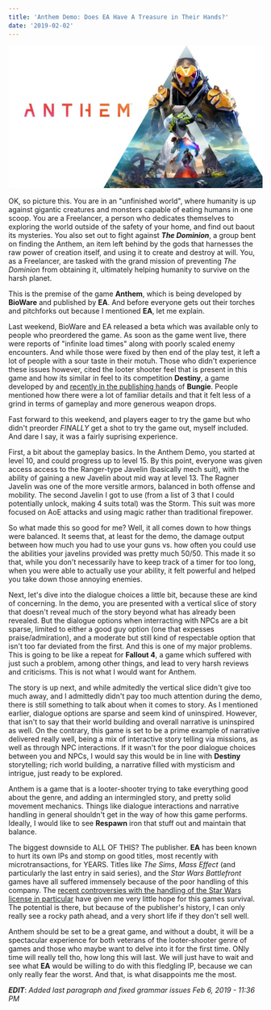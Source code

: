 ```yaml
---
title: 'Anthem Demo: Does EA Have A Treasure in Their Hands?'
date: '2019-02-02'
---
```


![Anthem Logo](../../assets/anthem-image.jpg)

OK, so picture this. You are in an "unfinished world", where humanity is up against gigantic creatures and monsters capable of eating humans in one scoop. You are a Freelancer, a person who dedicates themselves to exploring the world outside of the safety of your home, and find out baout its mysteries. You also set out to fight against ***The Dominion***, a group bent on finding the Anthem, an item left behind by the gods that harnesses the raw power of creation itself, and using it to create and destroy at will. You, as a Freelancer, are tasked with the grand mission of preventing *The Dominion* from obtaining it, ultimately helping humanity to survive on the harsh planet.

This is the premise of the game **Anthem**, which is being developed by **BioWare** and published by **EA**. And before everyone gets out their torches and pitchforks out because I mentioned **EA**, let me explain. 

Last weekend, BioWare and EA released a beta which was available only to people who preordered the game. As soon as the game went live, there were reports of "infinite load times" along with poorly scaled enemy encounters. And while those were fixed by then end of the play test, it left a lot of people with a sour taste in their motuh. Those who didn't experience these issues however, cited the looter shooter feel that is present in this game and how its similar in feel to its competition **Destiny**, a game developed by and [recently in the publishing hands][Bungie Split] of **Bungie**. People mentioned how there were a lot of familiar details and that it felt less of a grind in terms of gameplay and more generous weapon drops.

Fast forward to this weekend, and players eager to try the game but who didn't preorder *FINALLY* get a shot to try the game out, myself included. And dare I say, it was a fairly suprising experience.

First, a bit about the gameplay basics. In the Anthem Demo, you started at level 10, and could progress up to level 15. By this point, everyone was given access access to the Ranger-type Javelin (basically mech suit), with the ability of gaining a new Javelin about mid way at level 13. The Ragner Javelin was one of the more versitle armors, balanced in both offense and mobility. The second Javelin I got to use (from a list of 3 that I could potentially unlock, making 4 suits total) was the Storm. This suit was more focused on AoE attacks and using magic rather than traditional firepower. 

So what made this so good for me? Well, it all comes down to how things were balanced. It seems that, at least for the demo, the damage output between how much you had to use your guns vs. how often you could use the abilities your javelins provided was pretty much 50/50. This made it so that, while you don't necessarily have to keep track of a timer for too long, when you were able to actually use your ability, it felt powerful and helped you take down those annoying enemies.

Next, let's dive into the dialogue choices a little bit, because these are kind of concerning. In the demo, you are presented with a vertical slice of story that doesn't reveal much of the story beyond what has already been revealed. But the dialogue options when interracting with NPCs are a bit sparse, limited to either a good guy option (one that expesses praise/admiration), and a moderate but still kind of respectable option that isn't too far deviated from the first. And this is one of my major problems. This is going to be like a repeat for **Fallout 4**, a game which suffered with just such a problem, among other things, and lead to very harsh reviews and criticisms. This is not what I would want for Anthem.

The story is up next, and while admitedly the vertical slice didn't give too much away, and I admittedly didn't pay too much attention during the demo, there is still something to talk about when it comes to story. As I mentioned earlier, dialogue options are sparse and seem kind of uninspired. However, that isn't to say that their world building and overall narrative is uninspired as well. On the contrary, this game is set to be a prime example of narrative delivered really well, being a mix of interactive story telling via missions, as well as through NPC interactions. If it wasn't for the poor dialogue choices between you and NPCs, I would say this would be in line with **Destiny** storytelling; rich world building, a narrative filled with mysticism and intrigue, just ready to be explored.

Anthem is a game that is a looter-shooter trying to take everything good about the genre, and adding an intermingled story, and pretty solid movement mechanics. Things like dialogue interactions and narrative handling in general shouldn't get in the way of how this game performs. Ideally, I would like to see **Respawn** iron that stuff out and maintain that balance.

The biggest downside to ALL OF THIS? The publisher. **EA** has been known to hurt its own IPs and stomp on good titles, most recently with microtransactions, for YEARS. Titles like *The Sims*, *Mass Effect* (and particularly the last entry in said series), and the *Star Wars Battlefront* games have all suffered immensely because of the poor handling of this company. The [recent controversies with the handling of the Star Wars license in particular][EA Star Wars License] have given me very little hope for this games survival. The potential is there, but because of the publisher's history, I can only really see a rocky path ahead, and a very short life if they don't sell well.

Anthem should be set to be a great game, and without a doubt, it will be a spectacular experience for both veterans of the looter-shooter genre of games and those who maybe want to delve into it for the first time. ONly time will really tell tho, how long this will last. We will just have to wait and see what **EA** would be willing to do with this fledgling IP, because we can only really fear the worst. And that, is what disappoints me the most.

***EDIT***: *Added last paragraph and fixed grammar issues Feb 6, 2019 - 11:36 PM*

[Bungie Split]: https://kotaku.com/bungie-splits-with-activision-1831651740
[EA Star Wars License]: https://www.forbes.com/sites/insertcoin/2019/01/16/ea-is-squandering-disneys-priceless-star-wars-license/